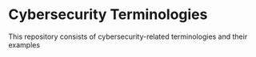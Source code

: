 # Cybersecurity Terminologies

This repository consists of cybersecurity-related terminologies and their examples
